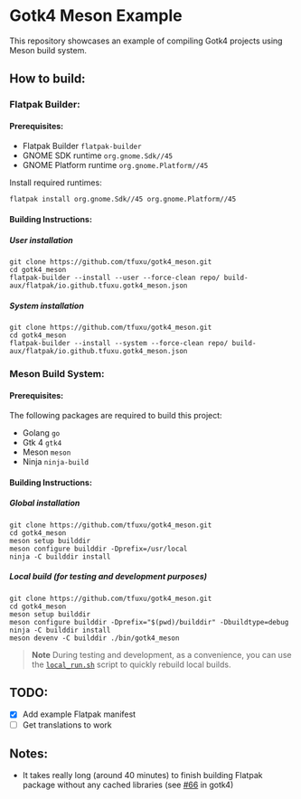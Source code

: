 # Gotk4 Meson Example
This repository showcases an example of compiling Gotk4 projects using Meson build system.

## How to build:

### Flatpak Builder:

#### Prerequisites:

- Flatpak Builder `flatpak-builder`
- GNOME SDK runtime `org.gnome.Sdk//45`
- GNOME Platform runtime `org.gnome.Platform//45`

Install required runtimes:
```shell
flatpak install org.gnome.Sdk//45 org.gnome.Platform//45
```

#### Building Instructions:

##### User installation
```shell
git clone https://github.com/tfuxu/gotk4_meson.git
cd gotk4_meson
flatpak-builder --install --user --force-clean repo/ build-aux/flatpak/io.github.tfuxu.gotk4_meson.json
```

##### System installation
```shell
git clone https://github.com/tfuxu/gotk4_meson.git
cd gotk4_meson
flatpak-builder --install --system --force-clean repo/ build-aux/flatpak/io.github.tfuxu.gotk4_meson.json
```

### Meson Build System:

#### Prerequisites:

The following packages are required to build this project:

- Golang `go`
- Gtk 4 `gtk4`
- Meson `meson`
- Ninja `ninja-build`

#### Building Instructions:

##### Global installation

```shell
git clone https://github.com/tfuxu/gotk4_meson.git
cd gotk4_meson
meson setup builddir
meson configure builddir -Dprefix=/usr/local
ninja -C builddir install
```

##### Local build (for testing and development purposes)

```shell
git clone https://github.com/tfuxu/gotk4_meson.git
cd gotk4_meson
meson setup builddir
meson configure builddir -Dprefix="$(pwd)/builddir" -Dbuildtype=debug
ninja -C builddir install
meson devenv -C builddir ./bin/gotk4_meson
```

> **Note** 
> During testing and development, as a convenience, you can use the [`local_run.sh`](./local_run.sh) script to quickly rebuild local builds.

## TODO:
- [x] Add example Flatpak manifest
- [ ] Get translations to work

## Notes:
- It takes really long (around 40 minutes) to finish building Flatpak package without any cached libraries (see [#66](https://github.com/diamondburned/gotk4/issues/66) in gotk4)
